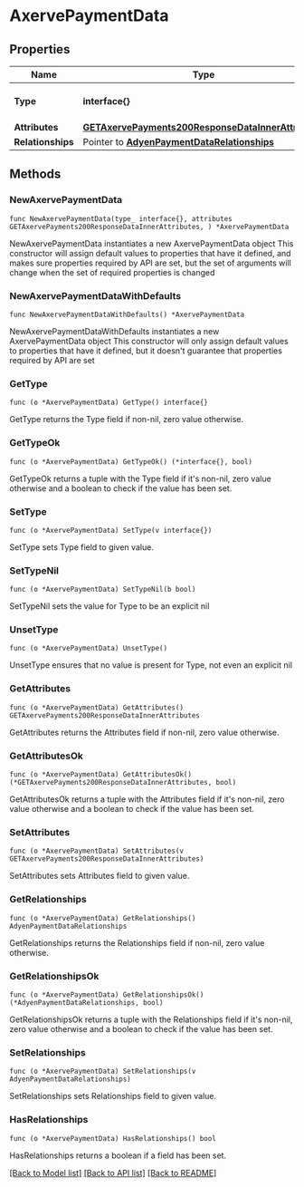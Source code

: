 # AxervePaymentData

## Properties

Name | Type | Description | Notes
------------ | ------------- | ------------- | -------------
**Type** | **interface{}** | The resource&#39;s type | 
**Attributes** | [**GETAxervePayments200ResponseDataInnerAttributes**](GETAxervePayments200ResponseDataInnerAttributes.md) |  | 
**Relationships** | Pointer to [**AdyenPaymentDataRelationships**](AdyenPaymentDataRelationships.md) |  | [optional] 

## Methods

### NewAxervePaymentData

`func NewAxervePaymentData(type_ interface{}, attributes GETAxervePayments200ResponseDataInnerAttributes, ) *AxervePaymentData`

NewAxervePaymentData instantiates a new AxervePaymentData object
This constructor will assign default values to properties that have it defined,
and makes sure properties required by API are set, but the set of arguments
will change when the set of required properties is changed

### NewAxervePaymentDataWithDefaults

`func NewAxervePaymentDataWithDefaults() *AxervePaymentData`

NewAxervePaymentDataWithDefaults instantiates a new AxervePaymentData object
This constructor will only assign default values to properties that have it defined,
but it doesn't guarantee that properties required by API are set

### GetType

`func (o *AxervePaymentData) GetType() interface{}`

GetType returns the Type field if non-nil, zero value otherwise.

### GetTypeOk

`func (o *AxervePaymentData) GetTypeOk() (*interface{}, bool)`

GetTypeOk returns a tuple with the Type field if it's non-nil, zero value otherwise
and a boolean to check if the value has been set.

### SetType

`func (o *AxervePaymentData) SetType(v interface{})`

SetType sets Type field to given value.


### SetTypeNil

`func (o *AxervePaymentData) SetTypeNil(b bool)`

 SetTypeNil sets the value for Type to be an explicit nil

### UnsetType
`func (o *AxervePaymentData) UnsetType()`

UnsetType ensures that no value is present for Type, not even an explicit nil
### GetAttributes

`func (o *AxervePaymentData) GetAttributes() GETAxervePayments200ResponseDataInnerAttributes`

GetAttributes returns the Attributes field if non-nil, zero value otherwise.

### GetAttributesOk

`func (o *AxervePaymentData) GetAttributesOk() (*GETAxervePayments200ResponseDataInnerAttributes, bool)`

GetAttributesOk returns a tuple with the Attributes field if it's non-nil, zero value otherwise
and a boolean to check if the value has been set.

### SetAttributes

`func (o *AxervePaymentData) SetAttributes(v GETAxervePayments200ResponseDataInnerAttributes)`

SetAttributes sets Attributes field to given value.


### GetRelationships

`func (o *AxervePaymentData) GetRelationships() AdyenPaymentDataRelationships`

GetRelationships returns the Relationships field if non-nil, zero value otherwise.

### GetRelationshipsOk

`func (o *AxervePaymentData) GetRelationshipsOk() (*AdyenPaymentDataRelationships, bool)`

GetRelationshipsOk returns a tuple with the Relationships field if it's non-nil, zero value otherwise
and a boolean to check if the value has been set.

### SetRelationships

`func (o *AxervePaymentData) SetRelationships(v AdyenPaymentDataRelationships)`

SetRelationships sets Relationships field to given value.

### HasRelationships

`func (o *AxervePaymentData) HasRelationships() bool`

HasRelationships returns a boolean if a field has been set.


[[Back to Model list]](../README.md#documentation-for-models) [[Back to API list]](../README.md#documentation-for-api-endpoints) [[Back to README]](../README.md)


